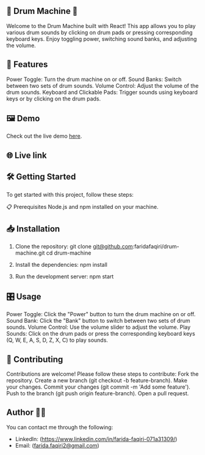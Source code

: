 ## 🎵 Drum Machine 🎵

 Welcome to the Drum Machine built with React! This app allows you to play various drum sounds by clicking on drum pads or pressing corresponding keyboard keys. Enjoy toggling power, switching sound banks, and adjusting the volume.

## 🚀 Features

Power Toggle: Turn the drum machine on or off.
Sound Banks: Switch between two sets of drum sounds.
Volume Control: Adjust the volume of the drum sounds.
Keyboard and Clickable Pads: Trigger sounds using keyboard keys or by clicking on the drum pads.

## 🖼️ Demo

Check out the live demo [here](./Capture.JPG).

## 🌐 Live link

## 🛠️ Getting Started

To get started with this project, follow these steps:

📋 Prerequisites
Node.js and npm installed on your machine.

## 📥 Installation

1. Clone the repository:
git clone <git@github.com>:faridafaqiri/drum-machine.git
cd drum-machine

2. Install the dependencies:
npm install

3. Run the development server:
npm start

## 🎛️ Usage

Power Toggle: Click the "Power" button to turn the drum machine on or off.
Sound Bank: Click the "Bank" button to switch between two sets of drum sounds.
Volume Control: Use the volume slider to adjust the volume.
Play Sounds: Click on the drum pads or press the corresponding keyboard keys (Q, W, E, A, S, D, Z, X, C) to play sounds.

## 🤝 Contributing

Contributions are welcome! Please follow these steps to contribute:
  Fork the repository.
  Create a new branch (git checkout -b feature-branch).
  Make your changes.
  Commit your changes (git commit -m 'Add some feature').
  Push to the branch (git push origin feature-branch).
  Open a pull request.

## Author 👩‍💻

You can contact me through the following:

- LinkedIn: (<https://www.linkedin.com/in/farida-faqiri-071a31309/>)
- Email: (<farida.faqiri2@gmail.com>)
